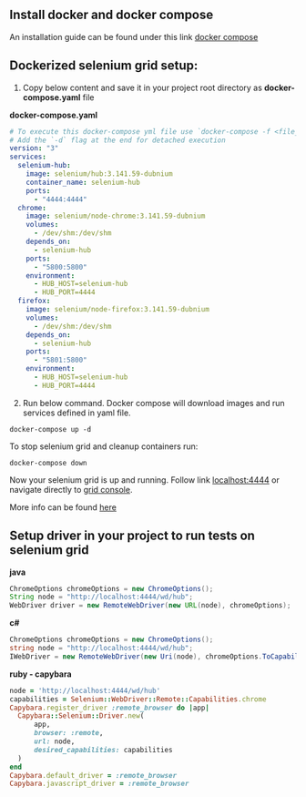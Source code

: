## Install docker and docker compose
An installation guide can be found under this link [docker compose](https://docs.docker.com/compose/install/)

## Dockerized selenium grid setup:
1. Copy below content and save it in your project root directory as **docker-compose.yaml** file 

**docker-compose.yaml**
```yaml
# To execute this docker-compose yml file use `docker-compose -f <file_name> up`
# Add the `-d` flag at the end for detached execution
version: "3"
services:
  selenium-hub:
    image: selenium/hub:3.141.59-dubnium
    container_name: selenium-hub
    ports:
      - "4444:4444"
  chrome:
    image: selenium/node-chrome:3.141.59-dubnium
    volumes:
      - /dev/shm:/dev/shm
    depends_on:
      - selenium-hub
    ports:
      - "5800:5800"
    environment:
      - HUB_HOST=selenium-hub
      - HUB_PORT=4444
  firefox:
    image: selenium/node-firefox:3.141.59-dubnium
    volumes:
      - /dev/shm:/dev/shm
    depends_on:
      - selenium-hub
    ports:
      - "5801:5800"
    environment:
      - HUB_HOST=selenium-hub
      - HUB_PORT=4444
``` 

2. Run below command. Docker compose will download images and run services defined in yaml file.
```
docker-compose up -d
```

To stop selenium grid and cleanup containers run:
```
docker-compose down
```

Now your selenium grid is up and running. Follow link [localhost:4444](http://localhost:4444) or navigate directly to [grid console](http://localhost:4444/grid/console).

More info can be found [here](https://github.com/SeleniumHQ/docker-selenium)
## Setup driver in your project to run tests on selenium grid
**java**
```java
ChromeOptions chromeOptions = new ChromeOptions();
String node = "http://localhost:4444/wd/hub";
WebDriver driver = new RemoteWebDriver(new URL(node), chromeOptions);
```

**c#**
```csharp
ChromeOptions chromeOptions = new ChromeOptions();
string node = "http://localhost:4444/wd/hub";
IWebDriver = new RemoteWebDriver(new Uri(node), chromeOptions.ToCapabilities(), TimeSpan.FromSeconds(600));
```

**ruby - capybara**
```ruby
node = 'http://localhost:4444/wd/hub'
capabilities = Selenium::WebDriver::Remote::Capabilities.chrome
Capybara.register_driver :remote_browser do |app|
  Capybara::Selenium::Driver.new(
      app,
      browser: :remote,
      url: node,
      desired_capabilities: capabilities
  )
end
Capybara.default_driver = :remote_browser
Capybara.javascript_driver = :remote_browser
```
